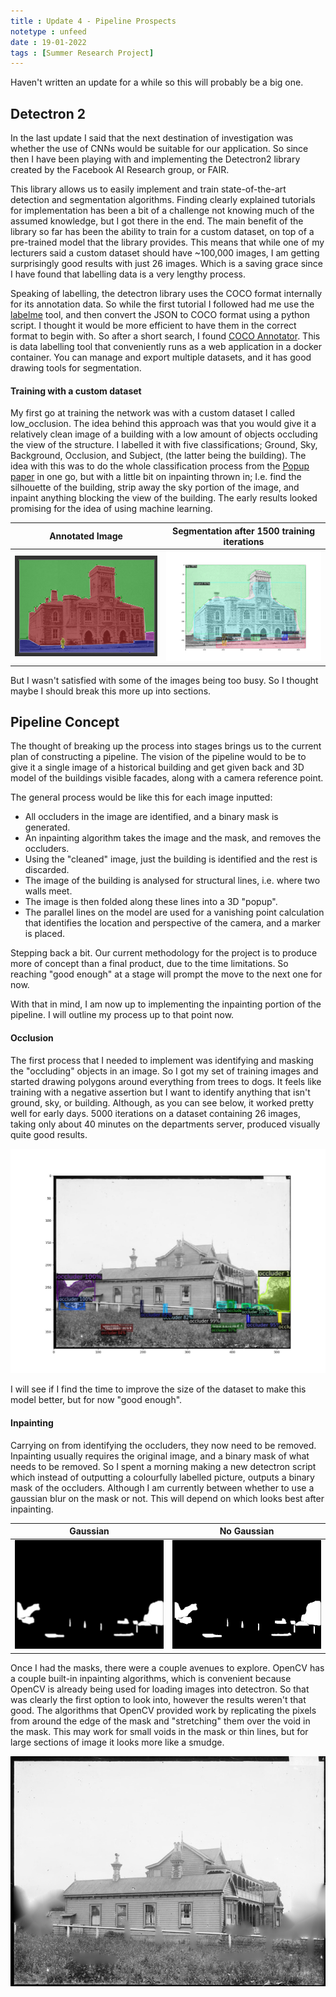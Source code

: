 ```yaml
---
title : Update 4 - Pipeline Prospects
notetype : unfeed
date : 19-01-2022
tags : [Summer Research Project]
---
```


Haven't written an update for a while so this will probably be a big one.


## Detectron 2
In the last update I said that the next destination of investigation was whether the use of CNNs would be suitable for our application. So since then I have been playing with and implementing the Detectron2 library created by the Facebook AI Research group, or FAIR. 

This library allows us to easily implement and train state-of-the-art detection and segmentation algorithms. Finding clearly explained tutorials for implementation has been a bit of a challenge not knowing much of the assumed knowledge, but I got there in the end. The main benefit of the library so far has been the ability to train for a custom dataset, on top of a pre-trained model that the library provides. This means that while one of my lecturers said a custom dataset should have ~100,000 images, I am getting surprisingly good results with just 26 images. Which is a saving grace since I have found that labelling data is a very lengthy process. 

Speaking of labelling, the detectron library uses the COCO format internally for its annotation data. So while the first tutorial I followed had me use the [labelme](https://github.com/wkentaro/labelme) tool, and then convert the JSON to COCO format using a python script. I thought it would be more efficient to have them in the correct format to begin with. So after a short search, I found [COCO Annotator](https://github.com/jsbroks/coco-annotator). This is data labelling tool that conveniently runs as a web application in a docker container. You can manage and export multiple datasets, and it has good drawing tools for segmentation.

#### Training with a custom dataset
My first go at training the network was with a custom dataset I called low_occlusion. The idea behind this approach was that you would give it a relatively clean image of a building with a low amount of objects occluding the view of the structure. I labelled it with five classifications; Ground, Sky, Background, Occlusion, and Subject, (the latter being the building). The idea with this was to do the whole classification process from the [Popup paper](https://dhoiem.cs.illinois.edu/publications/popup.pdf) in one go, but with a little bit on inpainting thrown in; I.e. find the silhouette of the building, strip away the sky portion of the image, and inpaint anything blocking the view of the building. The early results looked promising for the idea of using machine learning. 

Annotated Image | Segmentation after 1500 training iterations
:---:|:---:
![](/assets/img/studentship/lo_label_r.png) | ![](/assets/img/studentship/lo_1500_r.jpg) 

But I wasn't satisfied with some of the images being too busy. So I thought maybe I should break this more up into sections.

## Pipeline Concept
The thought of breaking up the process into stages brings us to the current plan of constructing a pipeline. The vision of the pipeline would to be to give it a single image of a historical building and get given back and 3D model of the buildings visible facades, along with a camera reference point.

The general process would be like this for each image inputted:
- All occluders in the image are identified, and a binary mask is generated.
- An inpainting algorithm takes the image and the mask, and removes the occluders.
- Using the "cleaned" image, just the building is identified and the rest is discarded.
- The image of the building is analysed for structural lines, i.e. where two walls meet.
- The image is then folded along these lines into a 3D "popup".
- The parallel lines on the model are used for a vanishing point calculation that identifies the location and perspective of the camera, and a marker is placed.

Stepping back a bit. Our current methodology for the project is to produce more of  concept than a final product, due to the time limitations. So reaching "good enough" at a stage will prompt the move to the next one for now.

With that in mind, I am now up to implementing the inpainting portion of the pipeline. I will outline my process up to that point now.

#### Occlusion
The first process that I needed to implement was identifying and masking the "occluding" objects in an image. So I got my set of training images and started drawing polygons around everything from trees to dogs. It feels like training with a negative assertion but I want to identify anything that isn't ground, sky, or building. Although, as you can see below, it worked pretty well for early days. 5000 iterations on a dataset containing 26 images, taking only about 40 minutes on the departments server, produced visually quite good results.

![](/assets/img/studentship/so_5000_example.jpg) 

I will see if I find the time to improve the size of the dataset to make this model better, but for now "good enough".

#### Inpainting

Carrying on from identifying the occluders, they now need to be removed. Inpainting usually requires the original image, and a binary mask of what needs to be removed. So I spent a morning making a new detectron script which instead of outputting a colourfully labelled picture, outputs a binary mask of the occluders. Although I am currently between whether to use a gaussian blur on the mask or not. This will depend on which looks best after inpainting.

Gaussian | No Gaussian
:---: | :---:
![](/assets/img/studentship/mask_blur.jpg) | ![](/assets/img/studentship/mask.jpg)  

Once I had the masks, there were a couple avenues to explore.
OpenCV has a couple built-in inpainting algorithms, which is convenient because OpenCV is already being used for loading images into detectron. So that was clearly the first option to look into, however the results weren't that good. The algorithms that OpenCV provided work by replicating the pixels from around the edge of the mask and "stretching" them over the void in the mask. This may work for small voids in the mask or thin lines, but for large sections of image it looks more like a smudge.

![](/assets/img/studentship/cv2_inpaint.jpg)

